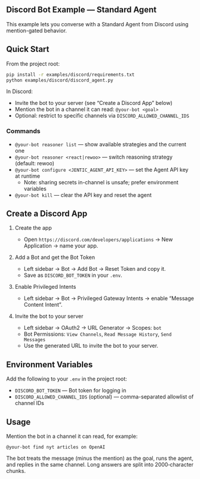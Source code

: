 ## Discord Bot Example — Standard Agent

This example lets you converse with a Standard Agent from Discord using mention-gated behavior.

## Quick Start

From the project root:

```bash
pip install -r examples/discord/requirements.txt
python examples/discord/discord_agent.py
```

In Discord:
- Invite the bot to your server (see “Create a Discord App” below)
- Mention the bot in a channel it can read: `@your-bot <goal>`
- Optional: restrict to specific channels via `DISCORD_ALLOWED_CHANNEL_IDS`

### Commands

- `@your-bot reasoner list` — show available strategies and the current one
- `@your-bot reasoner <react|rewoo>` — switch reasoning strategy (default: rewoo)
- `@your-bot configure <JENTIC_AGENT_API_KEY>` — set the Agent API key at runtime
  - Note: sharing secrets in-channel is unsafe; prefer environment variables
- `@your-bot kill` — clear the API key and reset the agent

## Create a Discord App

1. Create the app
   - Open `https://discord.com/developers/applications` → New Application → name your app.

2. Add a Bot and get the Bot Token
   - Left sidebar → Bot → Add Bot → Reset Token and copy it.
   - Save as `DISCORD_BOT_TOKEN` in your `.env`.

3. Enable Privileged Intents
   - Left sidebar → Bot → Privileged Gateway Intents → enable “Message Content Intent”.

4. Invite the bot to your server
   - Left sidebar → OAuth2 → URL Generator → Scopes: `bot`
   - Bot Permissions: `View Channels`, `Read Message History`, `Send Messages`
   - Use the generated URL to invite the bot to your server.

## Environment Variables

Add the following to your `.env` in the project root:

- `DISCORD_BOT_TOKEN` — Bot token for logging in
- `DISCORD_ALLOWED_CHANNEL_IDS` (optional) — comma-separated allowlist of channel IDs

## Usage

Mention the bot in a channel it can read, for example:

```
@your-bot find nyt articles on OpenAI
```

The bot treats the message (minus the mention) as the goal, runs the agent, and replies in the same channel. Long answers are split into 2000‑character chunks.

